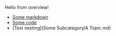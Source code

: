 Hello from overview!

- [Some markdown](Markdown.md)
- [Some code](Code.md)
- [Test nesting](Some Subcategory/A Topic.md)
